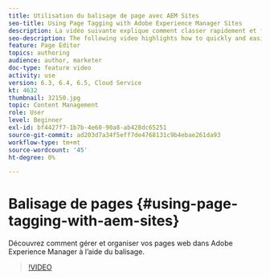 ```yaml
---
title: Utilisation du balisage de page avec AEM Sites
seo-title: Using Page Tagging with Adobe Experience Manager Sites
description: La vidéo suivante explique comment classer rapidement et facilement le contenu d’un site web dans Adobe Experience Manager à l’aide de balises de page.
seo-description: The following video highlights how to quickly and easily classify content within a website in Adobe Experience Manager using page tags.
feature: Page Editor
topics: authoring
audience: author, marketer
doc-type: feature video
activity: use
version: 6.3, 6.4, 6.5, Cloud Service
kt: 4632
thumbnail: 32150.jpg
topic: Content Management
role: User
level: Beginner
exl-id: bf4427f7-1b7b-4e60-90a8-ab428dc65251
source-git-commit: ad203d7a34f5eff7de4768131c9b4ebae261da93
workflow-type: tm+mt
source-wordcount: '45'
ht-degree: 0%

---
```


# Balisage de pages {#using-page-tagging-with-aem-sites}

Découvrez comment gérer et organiser vos pages web dans Adobe Experience Manager à l’aide du balisage.

>[!VIDEO](https://video.tv.adobe.com/v/32150?quality=12&learn=on)
